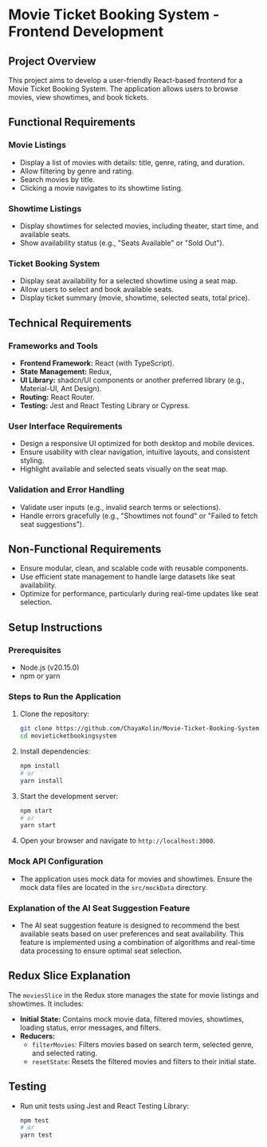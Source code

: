 # Movie Ticket Booking System - Frontend Development

## Project Overview
This project aims to develop a user-friendly React-based frontend for a Movie Ticket Booking System. The application allows users to browse movies, view showtimes, and book tickets.

## Functional Requirements

### Movie Listings
- Display a list of movies with details: title, genre, rating, and duration.
- Allow filtering by genre and rating.
- Search movies by title.
- Clicking a movie navigates to its showtime listing.

### Showtime Listings
- Display showtimes for selected movies, including theater, start time, and available seats.
- Show availability status (e.g., "Seats Available" or "Sold Out").

### Ticket Booking System
- Display seat availability for a selected showtime using a seat map.
- Allow users to select and book available seats.
- Display ticket summary (movie, showtime, selected seats, total price).

## Technical Requirements

### Frameworks and Tools
- **Frontend Framework:** React (with TypeScript).
- **State Management:** Redux,
- **UI Library:** shadcn/UI components or another preferred library (e.g., Material-UI, Ant Design).
- **Routing:** React Router.
- **Testing:** Jest and React Testing Library or Cypress.

### User Interface Requirements
- Design a responsive UI optimized for both desktop and mobile devices.
- Ensure usability with clear navigation, intuitive layouts, and consistent styling.
- Highlight available and selected seats visually on the seat map.

### Validation and Error Handling
- Validate user inputs (e.g., invalid search terms or selections).
- Handle errors gracefully (e.g., "Showtimes not found" or "Failed to fetch seat suggestions").

## Non-Functional Requirements
- Ensure modular, clean, and scalable code with reusable components.
- Use efficient state management to handle large datasets like seat availability.
- Optimize for performance, particularly during real-time updates like seat selection.

## Setup Instructions

### Prerequisites
- Node.js (v20.15.0)
- npm or yarn

### Steps to Run the Application
1. Clone the repository:
   ```bash
   git clone https://github.com/ChayaKolin/Movie-Ticket-Booking-System
   cd movieticketbookingsystem
   ```

2. Install dependencies:
   ```bash
   npm install
   # or
   yarn install
   ```

3. Start the development server:
   ```bash
   npm start
   # or
   yarn start
   ```

4. Open your browser and navigate to `http://localhost:3000`.

### Mock API Configuration
- The application uses mock data for movies and showtimes. Ensure the mock data files are located in the `src/mockData` directory.

### Explanation of the AI Seat Suggestion Feature
- The AI seat suggestion feature is designed to recommend the best available seats based on user preferences and seat availability. This feature is implemented using a combination of algorithms and real-time data processing to ensure optimal seat selection.

## Redux Slice Explanation
The `moviesSlice` in the Redux store manages the state for movie listings and showtimes. It includes:
- **Initial State:** Contains mock movie data, filtered movies, showtimes, loading status, error messages, and filters.
- **Reducers:** 
  - `filterMovies`: Filters movies based on search term, selected genre, and selected rating.
  - `resetState`: Resets the filtered movies and filters to their initial state.

## Testing
- Run unit tests using Jest and React Testing Library:
  ```bash
  npm test
  # or
  yarn test
  ```